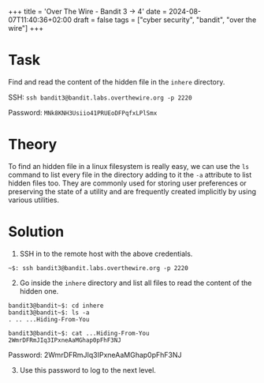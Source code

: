 +++
title = 'Over The Wire - Bandit 3 -> 4'
date = 2024-08-07T11:40:36+02:00
draft = false
tags = ["cyber security", "bandit", "over the wire"]
+++

# Task 

Find and read the content of the hidden file in the `inhere` directory.

SSH: `ssh bandit3@bandit.labs.overthewire.org -p 2220`

Password: `MNk8KNH3Usiio41PRUEoDFPqfxLPlSmx`

# Theory

To find an hidden file in a linux filesystem is really easy, we can use the `ls` command to list every file in the directory adding to it the `-a` attribute to list hidden files too. They are commonly used for storing user preferences or preserving the state of a utility and are frequently created implicitly by using various utilities.

# Solution

1. SSH in to the remote host with the above credentials.

```
~$: ssh bandit3@bandit.labs.overthewire.org -p 2220
```

2. Go inside the `inhere` directory and list all files to read the content of the hidden one.

```
bandit3@bandit~$: cd inhere
bandit3@bandit~$: ls -a 
. .. ...Hiding-From-You

bandit3@bandit~$: cat ...Hiding-From-You
2WmrDFRmJIq3IPxneAaMGhap0pFhF3NJ
```

Password: 2WmrDFRmJIq3IPxneAaMGhap0pFhF3NJ

3. Use this password to log to the next level.
